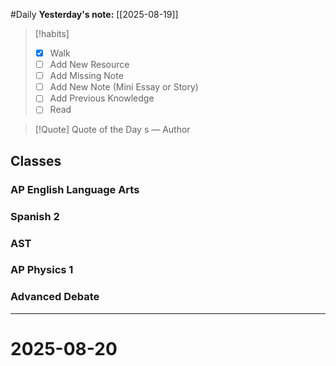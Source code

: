 #Daily
**Yesterday's note:** [[2025-08-19]]

> [!habits] 
>- [x] Walk 
>- [ ] Add New Resource 
> - [ ] Add Missing Note 
> - [ ] Add New Note (Mini Essay or Story) 
> - [ ] Add Previous Knowledge 
> - [ ] Read 

> [!Quote]  Quote of the Day
> s
> — Author

## Classes 

### AP English Language Arts 

### Spanish 2 

### AST

### AP Physics 1 

### Advanced Debate 


<hr>

# 2025-08-20


